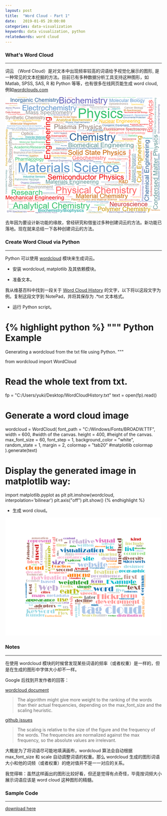 ```yaml
---
layout: post
title:  "Word Cloud - Part 1"
date:   2019-01-05 20:00:00
categories: data-visualization
keywords: data visualization, python
relatedwords: word cloud
---
```


<h3>What's Word Cloud</h3>
<hr/>

词云 （Word Cloud）是对文本中出现频率较高的词语给予视觉化展示的图形, 是一种常见的文本挖掘的方法。目前已有多种数据分析工具支持这种图形，如Matlab, SPSS, SAS, R 和 Python 等等，也有很多在线网页能生成 word cloud, 例如[wordclouds.com](https://www.wordclouds.com/)

<img src="/static/projects/Word_Cloud.png" alt="Word Cloud Example" text-align="center" width="500" height="375" />

去年因为要设计新功能的缘故，曾经研究和借鉴过多种创建词云的方法。新功能已落地。现在就来总结一下各种创建词云的方法。


<h3>Create Word Cloud via Python</h3>
<hr/>

Python 可以使用 [wordcloud](https://amueller.github.io/word_cloud/index.html) 模块来生成词云。

* 安装 wordcloud, matplotlib 及其依赖模块。

* 准备文本。

我从维基百科中找到一段关于 [Word Cloud History](https://en.wikipedia.org/wiki/Tag_cloud#History) 的文字，以下将以这段文字为例。复制这段文字到 NotePad，并将其保存为 .*txt 文本格式。

* 运行 Python script。

{% highlight python %} 
"""
Python Example
===============
Generating a wordcloud from the txt file using Python.
"""

from wordcloud import WordCloud

# Read the whole text from txt.
fp = "C:/Users/yuki/Desktop/WordCloudHistory.txt"
text = open(fp).read()

# Generate a word cloud image
wordcloud = WordCloud(
font_path = "C:/Windows/Fonts/BROADW.TTF", 
width = 600, #width of the canvas.
height = 400, #height of the canvas.
max_font_size = 60,
font_step = 1,
background_color = "white",
random_state = 1,
margin = 2,
colormap = "tab20" #matplotlib colormap
).generate(text)

# Display the generated image in matplotlib way:
import matplotlib.pyplot as plt
plt.imshow(wordcloud, interpolation='bilinear')
plt.axis("off")
plt.show()
{% endhighlight %}

* 生成 word cloud。

![Word Cloud Python](\assets\2019-01-05-word-cloud-1\WordCloudPython.png)


<h3>Notes</h3>
<hr/>
在使用 wordcloud 模块的时候曾发现某些词语的频率（或者权重）是一样的，但是在生成的图形中字体大小却不一样。

Google 后找到开发作者的回答：

[wordcloud document](https://amueller.github.io/word_cloud/generated/wordcloud.WordCloud.html)
<blockquote>
The algorithm might give more weight to the ranking of the words than their actual frequencies, depending on the max_font_size and the scaling heuristic.
</blockquote>

[github issues](https://github.com/amueller/word_cloud/issues/318)
<blockquote>
The scaling is relative to the size of the figure and the frequency of the words. The frequencies are normalized against the max frequency, so the absolute values are irrelevant.
</blockquote>

大概是为了将词语尽可能地填满画布，wordcloud 算法会自动根据 max_font_size 和 scale 自动调整词语的权重。那么 wordcloud 生成的图形词语大小和他的词频（或者权重）的绝对值并不是一一对应的关系。

我觉得嘛：虽然这样画出的图形比较好看，但还是觉得有点奇怪，毕竟按词频大小展示词语应该是 word cloud 这种图形的精髓。

<h3>Sample Code</h3>
<hr/>

[download here](\assets\2019-01-05-word-cloud-1\WordCloudPython.zip)


